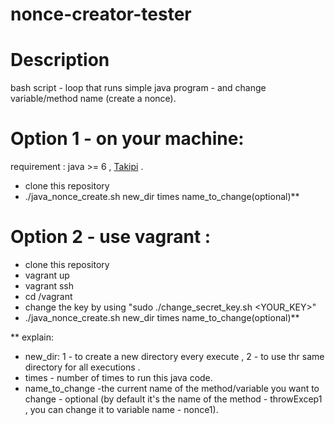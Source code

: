 # nonce-creator-tester

Description
===========
bash script - loop that runs simple java program - and change variable/method name (create a nonce). 


Option 1 - on your machine:
===========================
requirement : java >= 6 , [Takipi](https://app.takipi.com/) .   

- clone this repository 
- ./java_nonce_create.sh new_dir times name_to_change(optional)**

Option 2 - use vagrant :
========================
- clone this repository
- vagrant up 
- vagrant ssh
- cd /vagrant
- change the key by using  "sudo ./change_secret_key.sh <YOUR_KEY>"
- ./java_nonce_create.sh new_dir times name_to_change(optional)**


** explain:
- new_dir:
  1 - to create a new directory every execute ,
  2 -  to use thr same directory for all executions .
- times - number of times to run this java code. 
- name_to_change -the current name of the method/variable you want to change - optional (by default it's the name of the method - throwExcep1 , you can change it to variable name - nonce1). 
